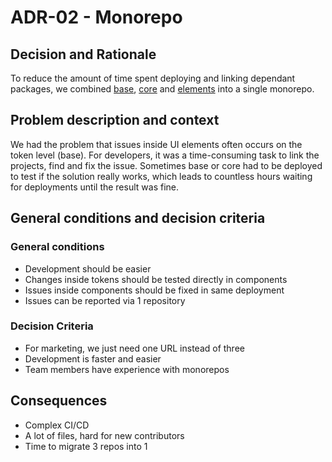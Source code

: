 <!--
SPDX-FileCopyrightText: 2025 DB Systel GmbH

SPDX-License-Identifier: Apache-2.0
-->

# ADR-02 - Monorepo

## Decision and Rationale

To reduce the amount of time spent deploying and linking dependant packages, we combined [base](https://github.com/db-ui/base), [core](https://github.com/db-ui/core) and [elements](https://github.com/db-ui/elements) into a single monorepo.

## Problem description and context

We had the problem that issues inside UI elements often occurs on the token level (base).
For developers, it was a time-consuming task to link the projects, find and fix the issue. Sometimes base or core had to be deployed to test if the solution really works, which leads to countless hours waiting for deployments until the result was fine.

## General conditions and decision criteria

### General conditions

- Development should be easier
- Changes inside tokens should be tested directly in components
- Issues inside components should be fixed in same deployment
- Issues can be reported via 1 repository

### Decision Criteria

- For marketing, we just need one URL instead of three
- Development is faster and easier
- Team members have experience with monorepos

## Consequences

- Complex CI/CD
- A lot of files, hard for new contributors
- Time to migrate 3 repos into 1
